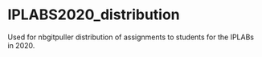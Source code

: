 # IPLABS2020_distribution
Used for nbgitpuller distribution of assignments to students for the IPLABs in 2020. 
